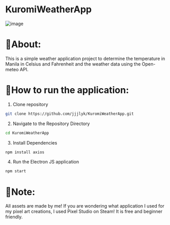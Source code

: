 # KuromiWeatherApp
![image](https://github.com/user-attachments/assets/bc70d40f-9143-43a3-aeca-85cff904634b)
# 📌About:
This is a simple weather application project to determine the temperature in Manila in Celsius and Fahrenheit and the weather data using the Open-meteo API.

# 🔧How to run the application:
1. Clone repository
```bash
git clone https://github.com/jjjlyk/KuromiWeatherApp.git
```

2. Navigate to the Repository Directory
```bash
cd KuromiWeatherApp
```

3. Install Dependencies
```bash
npm install axios
```

4. Run the Electron JS application
```bash
npm start
```
# 📃Note:
All assets are made by me! If you are wondering what application I used for my pixel art creations, I used Pixel Studio on Steam! It is free and beginner friendly.

